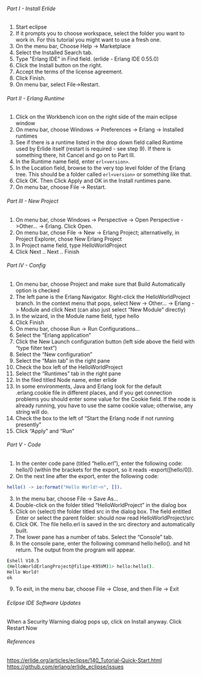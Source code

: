 ###### Part I - Install Erlide

1. Start eclipse
2. If it prompts you to choose workspace, select the folder you want to work in.
For this tutorial you might want to use a fresh one.
3. On the menu bar, Choose Help -> Marketplace
4. Select the Installed Search tab.
5. Type "Erlang IDE" in Find field. (erlide - Erlang IDE 0.55.0)
6. Click the Install button on the right.
7. Accept the terms of the license agreement.
8. Click Finish.
9. On menu bar, select File->Restart.

###### Part II - Erlang Runtime

1. Click on the Workbench icon on the right side of the main eclipse window
2. On menu bar, choose Windows -> Preferences -> Erlang -> Installed runtimes
3. See if there is a runtime listed in the drop down field called Runtime used
by Erlide itself (restart is required - see step 9). If there is something there,
hit Cancel and go on to Part III.
4. In the Runtime name field, enter `erl<version>`.
5. In the Location field, browse to the very top level folder of the Erlang tree.
This should be a folder called `erl<version>` or something like that.
6. Click OK. Then Click Apply and OK in the Install runtimes pane.
7. On menu bar, choose File -> Restart.

###### Part III - New Project

1. On menu bar, chose Windows -> Perspective -> Open Perspective ->Other... -> Erlang. Click Open.
2. On menu bar, chose File -> New -> Erlang Project;
alternativelly, in Project Explorer, chose New Erlang Project
3. In Project name field, type HelloWorldProject
4. Click Next .. Next .. Finish

###### Part IV - Config

1. On menu bar, choose Project and make sure that Build Automatically option is checked
2. The left pane is the Erlang Navigator. Right-click the HelloWorldProject branch.
In the context menu that pops, select New -> Other... -> Erlang -> Module and
click Next (can also just select “New Module” directly)
3. In the wizard, in the Module name field, type hello
4. Click Finish
5. On menu bar, choose Run -> Run Configurations...
6. Select the “Erlang application”
7. Click the New Launch configuration button (left side above the field with “type filter text”)
8. Select the “New configuration”
9. Select the “Main tab” in the right pane
10. Check the box left of the HelloWorldProject
11. Select the “Runtimes” tab in the right pane
12. In the filed titled Node name, enter erlide
13. In some environments, Java and Erlang look for the default .erlang.cookie
file in different places, and if you get connection problems you should enter
some value for the Cookie field.
If the node is already running, you have to use the same cookie value;
otherwise, any string will do.
14. Check the box to the left of “Start the Erlang node if not running presently”
15. Click “Apply” and “Run”

###### Part V - Code

1. In the center code pane (titled “hello.erl”), enter the following code: hello/0
(within the brackets for the export, so it reads -export([hello/0]).
2. On the next line after the export, enter the following code:
```erl
hello() -> io:format("Hello World!~n", []).
```
3. In the menu bar, choose File -> Save As...
4. Double-click on the folder titled “HelloWorldProject” in the dialog box
5. Click on (select) the folder titled src in the dialog box.
The field entitled Enter or select the parent folder:
should now read HelloWorldProject/src
6. Click OK. The file hello.erl is saved in the src directory and automatically built.
7. The lower pane has a number of tabs. Select the “Console” tab.
8. In the console pane, enter the following command hello:hello(). and hit return.
The output from the program will appear.
```bash
Eshell V10.5
(HelloWorldErlangProject@filipe-K95VM)1> hello:hello().
Hello World!
ok
```
9. To exit, in the menu bar, choose File -> Close, and then File -> Exit

###### Eclipse IDE Software Updates
When a Security Warning dialog pops up, click on Install anyway.
Click Restart Now

###### References
https://erlide.org/articles/eclipse/140_Tutorial-Quick-Start.html
https://github.com/erlang/erlide_eclipse/issues
